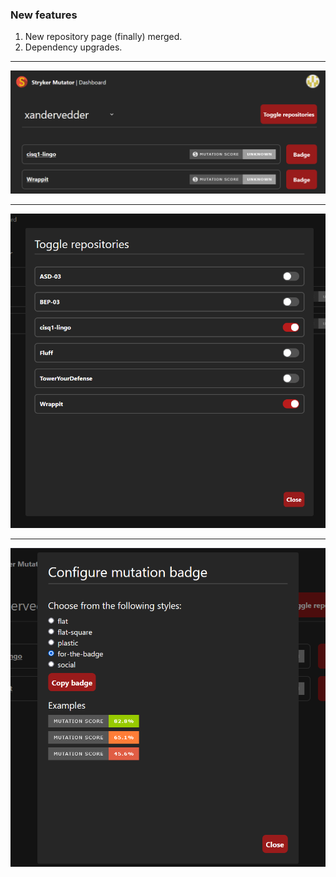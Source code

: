### New features 

1. New repository page (finally) merged.
2. Dependency upgrades.

<!-- .element class="fragment" -->

---

<img src="../../img/repository-overview.png">

---

<img src="../../img/repository-selector.png">

---

<img src="../../img/badge-selector.png">
 